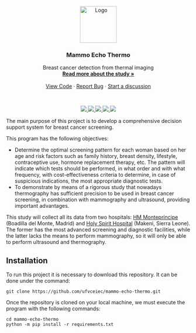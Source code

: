 <br />
<p align="center">
  <a href="https://github.com/ufvceiec/mammo-echo-thermo">
    <img src="https://i.imgur.com/mgc7iqA.png" alt="Logo" width="100" height="100">
  </a>

  <h3 align="center">Mammo Echo Thermo</h3>

  <p align="center">
    Breast cancer detection from thermal imaging
    <br />
    <a href="http://www.ceiec.es/investigacion/proyectos/"><strong>Read more about the study »</strong></a>
    <br />
    <br />
    <a href="https://github.com/ufvceiec/mammo-echo-thermo/">View Code</a>
    ·
    <a href="https://github.com/ufvceiec/mammo-echo-thermo/issues">Report Bug</a>
    ·
    <a href="https://github.com/ufvceiec/mammo-echo-thermo/discussions">Start a discussion</a>
  </p>
</p>
<br />

<p align="center">
    <a href="https://github.com/ufvceiec/mammo-echo-thermo" alt="Github downloads">
        <img src="https://img.shields.io/github/downloads/ufvceiec/mammo-echo-thermo/total?logo=github&style=flat-square" />
    </a>
    <a href="https://github.com/ufvceiec/mammo-echo-thermo/issues" alt="Github open issues">
        <img src="https://img.shields.io/github/issues-raw/ufvceiec/mammo-echo-thermo?logo=github&style=flat-square" />
    </a>
    <a href="https://github.com/ufvceiec/mammo-echo-thermo/issues" alt="Github clossed issues">
        <img src="https://img.shields.io/github/issues-closed-raw/ufvceiec/mammo-echo-thermo?logo=github&style=flat-square" />
    </a>
    <a href="https://github.com/ufvceiec/mammo-echo-thermo/releases" alt="Github releases">
        <img src="https://img.shields.io/github/v/release/ufvceiec/mammo-echo-thermo?logo=github&style=flat-square" />
    </a>
    <a href="https://github.com/ufvceiec/mammo-echo-thermo/commits" alt="Github commit activity">
        <img src="https://img.shields.io/github/commit-activity/y/ufvceiec/mammo-echo-thermo?logo=github&style=flat-square" />
    </a>
</p>

The main purpose of this project is to develop a comprehensive decision support system for breast cancer screening.

This program has the following objectives:
- Determine the optimal screening pattern for each woman based on her age and risk factors such as family history, breast density, lifestyle, contraceptive use, hormone replacement therapy, etc. The pattern will indicate which tests should be performed, in what order and with what frequency, with cost-effectiveness criteria to determine, in case of suspicious indications, the most appropriate diagnostic tests.
- To demonstrate by means of a rigorous study that nowadays thermography has sufficient precision to be used in breast cancer screening, in combination with mammography and ultrasound, providing important advantages.

This study will collect all its data from two hospitals: [HM Montepríncipe](https://www.hmmonteprincipe.com/) (Boadilla del Monte, Madrid) and [Holy Spirit Hospital](https://www.holyspirithospital.org/) (Makeni, Sierra Leone). The former has the most advanced screening and diagnostic facilities, while the latter lacks the means to perform mammography, so it will only be able to perform ultrasound and thermography.

## Installation
To run this project it is necessary to download this repository. It can be done under the command:
```
git clone https://github.com/ufvceiec/mammo-echo-thermo.git
```

Once the repository is cloned on your local machine, we must execute the program with the following commands:
```
cd mammo-echo-thermo
python -m pip install -r requirements.txt
```
